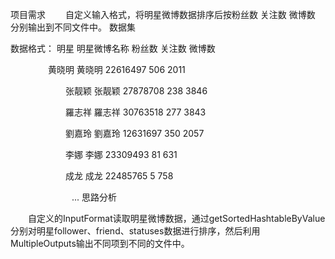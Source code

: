 项目需求
　　自定义输入格式，将明星微博数据排序后按粉丝数 关注数 微博数 分别输出到不同文件中。
数据集

数据格式：    明星   明星微博名称    粉丝数       关注数   微博数

　　     　　黄晓明       黄晓明        22616497       506      2011

　　　　　  　张靓颖      张靓颖         27878708       238     3846

　　　　　　  羅志祥      羅志祥         30763518       277     3843

　　　　　  　劉嘉玲      劉嘉玲         12631697       350     2057

　　　　　　  李娜         李娜          23309493        81      631

　　　　　　  成龙         成龙          22485765        5        758

　　　　　　　...
思路分析

　　自定义的InputFormat读取明星微博数据，通过getSortedHashtableByValue分别对明星follower、friend、statuses数据进行排序，然后利用MultipleOutputs输出不同项到不同的文件中。